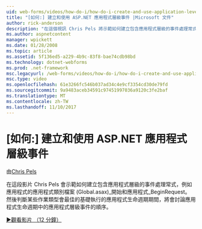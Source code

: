 ```yaml
---
uid: web-forms/videos/how-do-i/how-do-i-create-and-use-application-level-events-in-aspnet
title: "[如何:] 建立和使用 ASP.NET 應用程式層級事件 |Microsoft 文件"
author: rick-anderson
description: "在這個視訊 Chris Pels 將示範如何建立包含應用程式層級的事件處理常式，例如 Application_S 應用程式類別檔 (Global.asax)..."
ms.author: aspnetcontent
manager: wpickett
ms.date: 01/28/2008
ms.topic: article
ms.assetid: 5f136ed5-a229-4b9c-83f8-bae74cdb98bd
ms.technology: dotnet-webforms
ms.prod: .net-framework
msc.legacyurl: /web-forms/videos/how-do-i/how-do-i-create-and-use-application-level-events-in-aspnet
msc.type: video
ms.openlocfilehash: 61e3266fc546b037ad34c4e9cf3354cd30de79fd
ms.sourcegitcommit: 9a9483aceb34591c97451997036a9120c3fe2baf
ms.translationtype: MT
ms.contentlocale: zh-TW
ms.lasthandoff: 11/10/2017
---
```

<a name="how-do-i--create-and-use-application-level-events-in-aspnet"></a>[如何:] 建立和使用 ASP.NET 應用程式層級事件
====================
由[Chris Pels](https://twitter.com/chrispels)

在這段影片 Chris Pels 會示範如何建立包含應用程式層級的事件處理常式，例如應用程式的應用程式類別檔案 (Global.asax)\_開始和應用程式\_BeginRequest。 然後判斷某些作業類型會最佳的基礎執行的應用程式生命週期期間，將會討論應用程式生命週期中的應用程式層級事件的順序。

[&#9654;觀看影片 （12 分鐘）](https://channel9.msdn.com/Blogs/ASP-NET-Site-Videos/how-do-i-create-and-use-application-level-events-in-aspnet)
